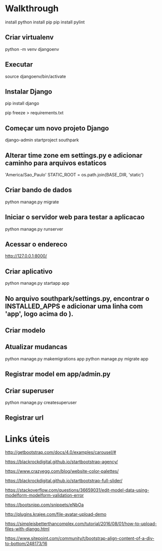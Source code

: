# Walkthrough

install python
install pip
pip install pylint

## Criar virtualenv
python -m venv djangoenv

## Executar
source djangoenv/bin/activate

## Instalar Django
pip install django

pip freeze > requirements.txt

## Começar um novo projeto Django
django-admin startproject southpark

## Alterar time zone em settings.py e adicionar caminho para arquivos estaticos
'America/Sao_Paulo'
STATIC_ROOT = os.path.join(BASE_DIR, 'static')

## Criar bando de dados
python manage.py migrate

## Iniciar o servidor web para testar a aplicacao
python manage.py runserver

## Acessar o endereco
http://127.0.0.1:8000/

## Criar aplicativo 
python manage.py startapp app

## No arquivo southpark/settings.py, encontrar o INSTALLED_APPS e adicionar uma linha com 'app', logo acima do ).

## Criar modelo
## Atualizar mudancas
python manage.py makemigrations app
python manage.py migrate app

## Registrar model em app/admin.py

## Criar superuser
python manage.py createsuperuser

## Registrar url

# Links úteis

http://getbootstrap.com/docs/4.0/examples/carousel/#

https://blackrockdigital.github.io/startbootstrap-agency/

https://www.crazyegg.com/blog/website-color-palettes/

https://blackrockdigital.github.io/startbootstrap-full-slider/

https://stackoverflow.com/questions/36659031/edit-model-data-using-modelform-modelform-validation-error

https://bootsnipp.com/snippets/eNbOa

http://plugins.krajee.com/file-avatar-upload-demo

https://simpleisbetterthancomplex.com/tutorial/2016/08/01/how-to-upload-files-with-django.html

https://www.sitepoint.com/community/t/bootstrap-align-content-of-a-div-to-bottom/248173/16
